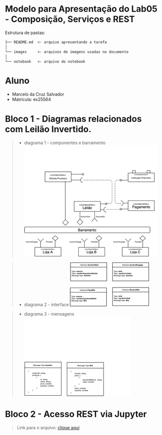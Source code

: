 # Modelo para Apresentação do Lab05 - Composição, Serviços e REST

Estrutura de pastas:

~~~
├── README.md  <- arquivo apresentando a tarefa
│
└── images     <- arquivos de imagens usadas no documento
│
└── notebook   <- arquivo do notebook
~~~

# Aluno
* Marcelo da Cruz Salvador
* Matricula: ex25564

# Bloco 1 - Diagramas relacionados com Leilão Invertido.

> * diagrama 1 - componentes e barramento
![Diagrama 1](images/Barramento_Componentes.png)

> * diagrama 2 - interface
![Diagrama 2](images/Interfaces.png)

> * diagrama 3 - mensagens
![Diagrama 3](images/Mensagens.png)

# Bloco 2 - Acesso REST via Jupyter

> Link para o arquivo: [clique aqui](notebook/Lab5-tarefas-respostas.ipynb)